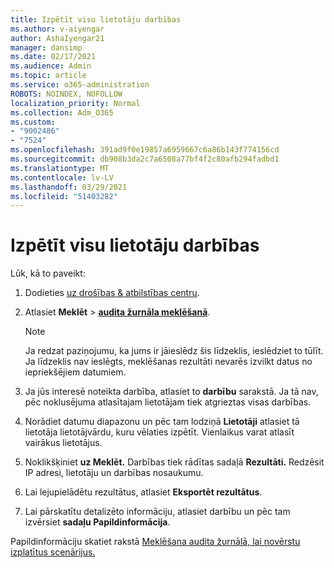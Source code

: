 ```yaml
---
title: Izpētīt visu lietotāju darbības
ms.author: v-aiyengar
author: AshaIyengar21
manager: dansimp
ms.date: 02/17/2021
ms.audience: Admin
ms.topic: article
ms.service: o365-administration
ROBOTS: NOINDEX, NOFOLLOW
localization_priority: Normal
ms.collection: Adm_O365
ms.custom:
- "9002486"
- "7524"
ms.openlocfilehash: 391ad9f0e19857a6959667c6a86b143f774156cd
ms.sourcegitcommit: db908b3da2c7a6508a77bf4f2c80afb294fadbd1
ms.translationtype: MT
ms.contentlocale: lv-LV
ms.lasthandoff: 03/29/2021
ms.locfileid: "51403282"
---
```

# <a name="investigate-all-the-users-activities"></a>Izpētīt visu lietotāju darbības

Lūk, kā to paveikt:

1. Dodieties [uz drošības & atbilstības centru](https://go.microsoft.com/fwlink/p/?linkid=2077143).
1. Atlasiet **Meklēt**  >  **[audita žurnāla meklēšanā](https://go.microsoft.com/fwlink/?linkid=2103759)**.
    > [!NOTE]
    > Ja redzat paziņojumu, ka jums ir jāieslēdz šis līdzeklis, ieslēdziet to tūlīt. Ja līdzeklis nav ieslēgts, meklēšanas rezultāti nevarēs izvilkt datus no iepriekšējiem datumiem.

1. Ja jūs interesē noteikta darbība, atlasiet to **darbību** sarakstā. Ja tā nav, pēc noklusējuma atlasītajam lietotājam tiek atgrieztas visas darbības.
1. Norādiet datumu diapazonu un pēc tam lodziņā **Lietotāji** atlasiet tā lietotāja lietotājvārdu, kuru vēlaties izpētīt. Vienlaikus varat atlasīt vairākus lietotājus.
1. Noklikšķiniet **uz Meklēt.** Darbības tiek rādītas sadaļā **Rezultāti.** Redzēsit IP adresi, lietotāju un darbības nosaukumu.
1. Lai lejupielādētu rezultātus, atlasiet **Eksportēt rezultātus**.
1. Lai pārskatītu detalizēto informāciju, atlasiet darbību un pēc tam izvērsiet **sadaļu Papildinformācija**.

Papildinformāciju skatiet rakstā [Meklēšana audita žurnālā, lai novērstu izplatītus scenārijus.](https://go.microsoft.com/fwlink/?linkid=2103944)